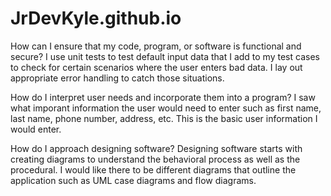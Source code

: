 # JrDevKyle.github.io

How can I ensure that my code, program, or software is functional and secure?
I use unit tests to test default input data that I add to my test cases to check for certain scenarios
where the user enters bad data. I lay out appropriate error handling to catch those situations.

How do I interpret user needs and incorporate them into a program?
I saw what imporant information the user would need to enter such as first name, last name,
phone number, address, etc. This is the basic user information I would enter.

How do I approach designing software?
Designing software starts with creating diagrams to understand the behavioral process as well as the procedural.
I would like there to be different diagrams that outline the application such as UML case diagrams and flow diagrams.

